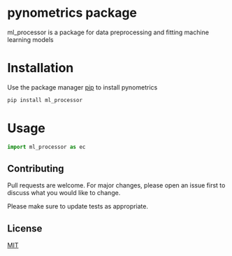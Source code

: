
# pynometrics package
 ml_processor is a package for data preprocessing and fitting machine learning models 

 # Installation

 Use the package manager [pip](https://pip.pypa.io/en/stable/) to install pynometrics

 ```bash
pip install ml_processor
```

# Usage
 ```python
 import ml_processor as ec
  ```

 ## Contributing
Pull requests are welcome. For major changes, please open an issue first to discuss what you would like to change.

Please make sure to update tests as appropriate.

## License
[MIT](https://choosealicense.com/licenses/mit/)